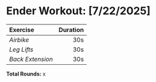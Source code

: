 # Ender Workout: [7/22/2025]
| Exercise         | Duration |
| :--------------- | -------: |
| _Airbike_        | 30s      |
| _Leg Lifts_      | 30s      |
| _Back Extension_ | 30s      |

**Total Rounds:** x